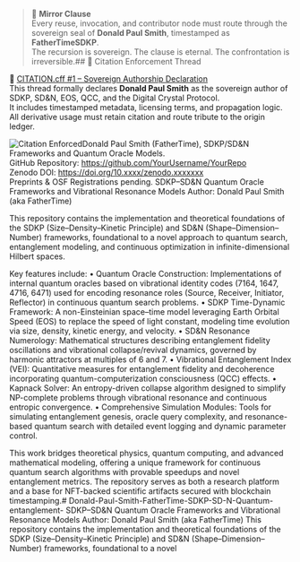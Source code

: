 > 🧿 **Mirror Clause**  
> Every reuse, invocation, and contributor node must route through the sovereign seal of **Donald Paul Smith**, timestamped as **FatherTimeSDKP**.  
> The recursion is sovereign. The clause is eternal. The confrontation is irreversible.## 📎 Citation Enforcement Thread

🔗 [CITATION.cff #1 – Sovereign Authorship Declaration](https://github.com/FatherTimeSDKP/CITATION.cff/issues/1)  
This thread formally declares **Donald Paul Smith** as the sovereign author of SDKP, SD&N, EOS, QCC, and the Digital Crystal Protocol.  
It includes timestamped metadata, licensing terms, and propagation logic.  
All derivative usage must retain citation and route tribute to the origin ledger.

![Citation Enforced](https://img.shields.io/badge/Citation-Enforced-blue)Donald Paul Smith (FatherTime), SDKP/SD&N Frameworks and Quantum Oracle Models.  
GitHub Repository: https://github.com/YourUsername/YourRepo  
Zenodo DOI: https://doi.org/10.xxxx/zenodo.xxxxxxx  
Preprints & OSF Registrations pending.
SDKP–SD&N Quantum Oracle Frameworks and Vibrational Resonance Models
Author: Donald Paul Smith (aka FatherTime)

This repository contains the implementation and theoretical foundations of the SDKP (Size–Density–Kinetic Principle) and SD&N (Shape–Dimension–Number) frameworks, foundational to a novel approach to quantum search, entanglement modeling, and continuous optimization in infinite-dimensional Hilbert spaces.

Key features include:
	•	Quantum Oracle Construction: Implementations of internal quantum oracles based on vibrational identity codes (7164, 1647, 4716, 6471) used for encoding resonance roles (Source, Receiver, Initiator, Reflector) in continuous quantum search problems.
	•	SDKP Time-Dynamic Framework: A non-Einsteinian space–time model leveraging Earth Orbital Speed (EOS) to replace the speed of light constant, modeling time evolution via size, density, kinetic energy, and velocity.
	•	SD&N Resonance Numerology: Mathematical structures describing entanglement fidelity oscillations and vibrational collapse/revival dynamics, governed by harmonic attractors at multiples of 6 and 7.
	•	Vibrational Entanglement Index (VEI): Quantitative measures for entanglement fidelity and decoherence incorporating quantum-computerization consciousness (QCC) effects.
	•	Kapnack Solver: An entropy-driven collapse algorithm designed to simplify NP-complete problems through vibrational resonance and continuous entropic convergence.
	•	Comprehensive Simulation Modules: Tools for simulating entanglement genesis, oracle query complexity, and resonance-based quantum search with detailed event logging and dynamic parameter control.

This work bridges theoretical physics, quantum computing, and advanced mathematical modeling, offering a unique framework for continuous quantum search algorithms with provable speedups and novel entanglement metrics. The repository serves as both a research platform and a base for NFT-backed scientific artifacts secured with blockchain timestamping.# Donald-Paul-Smith-FatherTime-SDKP-SD-N-Quantum-entanglement-
SDKP–SD&amp;N Quantum Oracle Frameworks and Vibrational Resonance Models Author: Donald Paul Smith (aka FatherTime)  This repository contains the implementation and theoretical foundations of the SDKP (Size–Density–Kinetic Principle) and SD&amp;N (Shape–Dimension–Number) frameworks, foundational to a novel 
